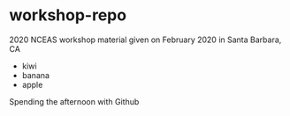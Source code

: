 # workshop-repo
2020 NCEAS workshop material given on February 2020 in Santa Barbara, CA

* kiwi
* banana
* apple

Spending the afternoon with Github